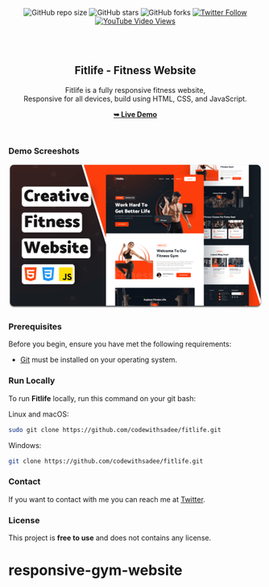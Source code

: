 <div align="center">
  
  ![GitHub repo size](https://img.shields.io/github/repo-size/codewithsadee/fitlife)
  ![GitHub stars](https://img.shields.io/github/stars/codewithsadee/fitlife?style=social)
  ![GitHub forks](https://img.shields.io/github/forks/codewithsadee/fitlife?style=social)
[![Twitter Follow](https://img.shields.io/twitter/follow/codewithsadee_?style=social)](https://twitter.com/intent/follow?screen_name=codewithsadee_)
  [![YouTube Video Views](https://img.shields.io/youtube/views/dmif_yP7cZw?style=social)](https://youtu.be/dmif_yP7cZw)

  <br />
  <br />

  <h2 align="center">Fitlife - Fitness Website</h2>

  Fitlife is a fully responsive fitness website, <br />Responsive for all devices, build using HTML, CSS, and JavaScript.

  <a href="https://codewithsadee.github.io/fitlife/"><strong>➥ Live Demo</strong></a>

</div>

<br />

### Demo Screeshots

![Fitlife Desktop Demo](./readme-images/desktop.png "Desktop Demo")

### Prerequisites

Before you begin, ensure you have met the following requirements:

* [Git](https://git-scm.com/downloads "Download Git") must be installed on your operating system.

### Run Locally

To run **Fitlife** locally, run this command on your git bash:

Linux and macOS:

```bash
sudo git clone https://github.com/codewithsadee/fitlife.git
```

Windows:

```bash
git clone https://github.com/codewithsadee/fitlife.git
```

### Contact

If you want to contact with me you can reach me at [Twitter](https://www.twitter.com/codewithsadee).

### License

This project is **free to use** and does not contains any license.
# responsive-gym-website
